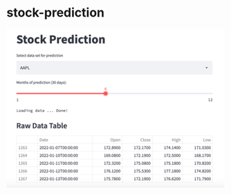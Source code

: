 # stock-prediction
![alt text](https://github.com/khanh-hoang/stock-prediction/blob/main/StockPrediction.png)
